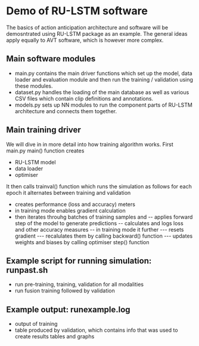 Demo of RU-LSTM software
========================

The basics of action anticipation architecture and software will be demosntrated using RU-LSTM package as an example. The general ideas apply equally to AVT software, which is however more complex.

Main software modules
---------------------

- main.py contains the main driver functions which set up the model, data loader and evaluation module and then run the training / validation using these modules.
- dataset.py handles the loading of the main database as well as various CSV files which contain clip definitions and annotations.
- models.py sets up NN modules to run the component parts of RU-LSTM architecture and connects them together.

Main training driver
--------------------

We will dive in in more detail into how training algorithm works. First main.py main() function creates
- RU-LSTM model
- data loader
- optimiser

It then calls trainval() function which runs the simulation as follows
for each epoch it alternates between training and validation
- creates performance (loss and accuracy) meters
- in training mode enables gradient calculation
- then iterates throuhg batches of training samples and
	-- applies forward step of the model to generate predictions
	-- calculates and logs loss and other accuracy measures
	-- in training mode it further
		--- resets gradient
		--- recalulates them by calling backward() function
		--- updates weights and biases by calling optimiser step() function

Example script for running simulation: runpast.sh
-------------------------------------------------

- run pre-training, training, validation for all modalities
- run fusion training followed by validation

Example output: runexample.log
------------------------------

- output of training
- table produced by validation, which contains info that was used to create results tables and graphs

